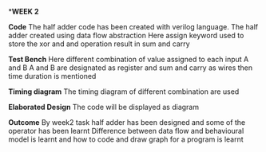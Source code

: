 *********************************************WEEK 2********************************************

**Code**
The half adder code has been created with verilog language. The half adder created using data flow abstraction
Here assign keyword used to store the xor and and operation result in sum and carry

**Test Bench**
Here different combination of value assigned to each input A and B
A and B are designated as register and sum and carry as wires
then time duration is mentioned

**Timing diagram**
The timing diagram of different combination are used

**Elaborated Design**
The code will be displayed as diagram

**Outcome**
By week2 task half adder has been designed and some of the operator has been learnt
Difference between data flow and behavioural model is learnt and how to code and 
draw graph for a program is learnt
